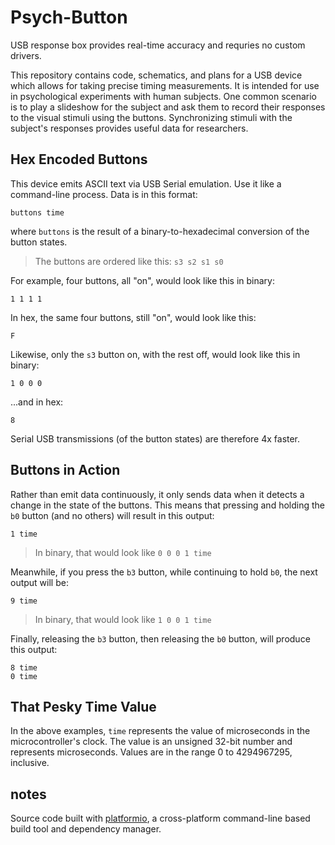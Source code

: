 Psych-Button
============
USB response box provides real-time accuracy and requries no custom drivers.

This repository contains code, schematics, and plans for a USB device which allows for taking precise timing measurements.  It is intended for use in psychological experiments with human subjects.  One common scenario is to play a slideshow for the subject and ask them to record their responses to the visual stimuli using the buttons.  Synchronizing stimuli with the subject's responses provides useful data for researchers.

Hex Encoded Buttons
-------------------
This device emits ASCII text via USB Serial emulation.  Use it like a command-line process.  Data is in this format:

    buttons time

where `buttons` is the result of a binary-to-hexadecimal conversion of the button states.  

> The buttons are ordered like this:
> `s3 s2 s1 s0`

For example, four buttons, all "on", would look like this in binary:

    1 1 1 1

In hex, the same four buttons, still "on", would look like this:

    F

Likewise, only the `s3` button on, with the rest off, would look like this in binary:

    1 0 0 0

...and in hex:

    8

Serial USB transmissions (of the button states) are therefore 4x faster.


Buttons in Action
-----------------
Rather than emit data continuously, it only sends data when it detects a change in the state of the buttons.  This means that pressing and holding the `b0` button (and no others) will result in this output:

    1 time

> In binary, that would look like `0 0 0 1 time`

Meanwhile, if you press the `b3` button, while continuing to hold `b0`, the next output will be:

    9 time

> In binary, that would look like `1 0 0 1 time`

Finally, releasing the `b3` button, then releasing the `b0` button, will produce this output:

    8 time
    0 time


That Pesky Time Value
---------------------
In the above examples, `time` represents the value of microseconds in the microcontroller's clock.  The value is an unsigned 32-bit number and represents microseconds.  Values are in the range 0 to 4294967295, inclusive.

notes
-----
Source code built with [platformio](http://platformio.org/#!/), a cross-platform command-line based build tool and dependency manager.
